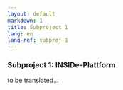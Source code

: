 ```yaml
---
layout: default
markdown: 1
title: Subproject 1
lang: en
lang-ref: subproj-1
---
```


### Subproject 1: INSIDe-Plattform

to be translated...